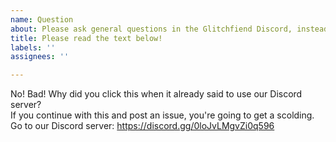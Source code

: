 ```yaml
---
name: Question
about: Please ask general questions in the Glitchfiend Discord, instead of opening a new issue for it: https://discord.gg/0loJvLMgvZi0q596
title: Please read the text below!
labels: ''
assignees: ''

---
```


No!  Bad!  Why did you click this when it already said to use our Discord server?  
If you continue with this and post an issue, you're going to get a scolding.  
Go to our Discord server: https://discord.gg/0loJvLMgvZi0q596
